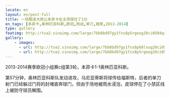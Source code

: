 ```yaml
---
locate: en
layout: en/post-full
title: 一场瓢泼大雨让本菲卡在主场保住了1分
en_tags: [本菲卡,奥林匹亚科斯,欧冠,雨战,单刀,搞笑,2013-2014]
type: gallery
featimg: http://tva2.sinaimg.com/large/7bb8bd97gy1fxs8p5rgeog20ci0504qr.gif
gallery:
    - images:
      - url: http://tva2.sinaimg.com/large/7bb8bd97gy1fxs8p68lxug20ci050kjn.gif
      - url: http://tva2.sinaimg.com/large/7bb8bd97gy1fxs8p5rgeog20ci0504qr.gif
---
```


2013-2014赛季欧冠小组赛c组第3轮，本菲卡1-1奥林匹亚科斯。

第57分钟，奥林匹亚科斯队发动进攻，马尼亚蒂斯将球传给福斯特，后者的单刀射门已经躲过门将的封堵直奔球门，但由于场地被雨水浸泡，皮球停在了小禁区线上被防守球员解围。